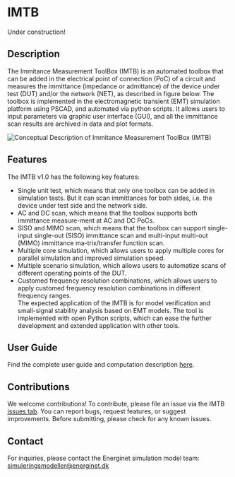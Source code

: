 # IMTB

Under construction!

## Description
The Immitance Measurement ToolBox (IMTB) is an automated toolbox that can be added in the electrical point of connection (PoC) of a circuit and measures the immittance (impedance or admittance) of the device under test (DUT) and/or the network (NET), as described in figure below. The toolbox is implemented in the electromagnetic transient (EMT) simulation platform using PSCAD, and automated via python scripts. It allows users to input parameters via graphic user interface (GUI), and all the immittance scan results are archived in data and plot formats. 

![Conceptual Description of Immitance Measurement ToolBox (IMTB)](https://github.com/user-attachments/assets/19bd1c11-2e4d-4250-b2d5-7b71b2fbcf1d)

## Features
The IMTB v1.0 has the following key features:
- Single unit test, which means that only one toolbox can be added in simulation tests. But it can scan immittances for both sides, i.e. the device under test side and the network side.
-	AC and DC scan, which means that the toolbox supports both immittance measure-ment at AC and DC PoCs.
-	SISO and MIMO scan, which means that the toolbox can support single-input single-out (SISO) immittance scan and multi-input multi-out (MIMO) immittance ma-trix/transfer function scan.
-	Multiple core simulation, which allows users to apply multiple cores for parallel simulation and improved simulation speed. 
-	Multiple scenario simulation, which allows users to automatize scans of different operating points of the DUT.
-	Customed frequency resolution combinations, which allows users to apply customed frequency resolution combinations in different frequency ranges.  
The expected application of the IMTB is for model verification and small-signal stability analysis based on EMT models. The tool is implemented with open Python scripts, which can ease the further development and extended application with other tools.

## User Guide
Find the complete user guide and computation description [here](https://github.com/Energinet-SimTools/IMTB/wiki).

## Contributions
We welcome contributions! To contribute, please file an issue via the IMTB [issues tab](https://github.com/Energinet-SimTools/IMTB/issues). You can report bugs, request features, or suggest improvements. Before submitting, please check for any known issues.

## Contact
For inquiries, please contact the Energinet simulation model team: simuleringsmodeller@energinet.dk
